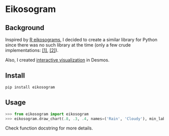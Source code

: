 # Eikosogram

## Background
Inspired by [R eikosograms](https://cran.r-project.org/web/packages/eikosograms/vignettes/Introduction.html), I decided to create a similar library for Python since there was no such library at the time (only a few crude implementations: [[1]](https://andrewtruong.com/data_visualization), [[2]](https://github.com/wtsi-hgi/spack-repo/blob/b5bd14ed3a34bae3ad4677be09af070f0f544293/packages/r-eikosograms/package.py#L9)). 

Also, I created [interactive visualization](https://www.desmos.com/calculator/81hy17u2bt) in Desmos.

## Install
```
pip install eikosogram
```

## Usage
```python
>>> from eikosogram import eikosogram
>>> eikosogram.draw_chart(.8, .3, .4, names=('Rain', 'Cloudy'), min_labels=False)
```
Check function docstring for more details.